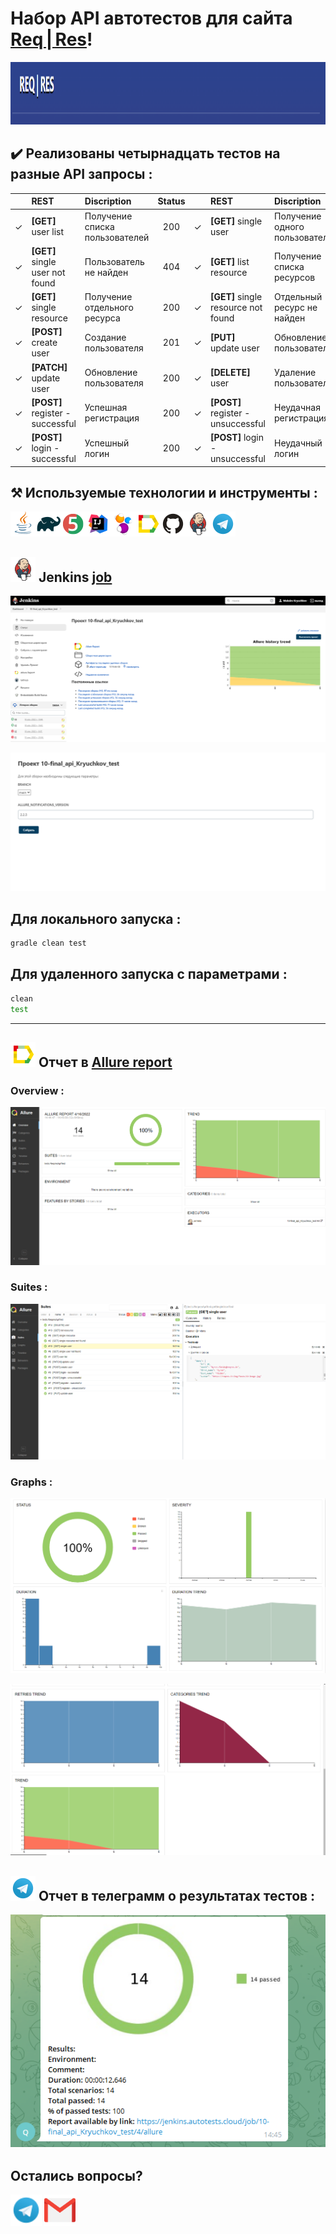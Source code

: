 # Набор API автотестов для сайта <a target="_blank" href="https://reqres.in/">**Req | Res**</a>! 
<img src="img/screenshots/ReqRes.png" width="2000" height="100"  alt="Steam"/>


## ✔️ Реализованы четырнадцать тестов на разные API запросы :

|| REST                 | Discription         | Status |    | REST                 | Discription          |Status |
| :--| :------------------- | :-------------------| :---:  | :--| :------------------- | :------------------- | :---:
|✓| **[GET]** user list  | Получение списка пользователей  |200|✓| **[GET]** single user | Получение одного пользователя |200|
|✓| **[GET]** single user not found   | Пользователь не найден |404|✓| **[GET]** list resource | Получение списка ресурсов |200|
|✓| **[GET]** single resource    | Получение отдельного ресурса |200|✓| **[GET]** single resource not found | Отдельный ресурс не найден |404|
|✓| **[POST]** create user   | Создание пользователя |201|✓| **[PUT]** update user | Обновление пользователя |200|
|✓ |**[PATCH]** update user   | Обновление пользователя |200|✓| **[DELETE]** user | Удаление пользователя |204|
|✓ |**[POST]** register - successful   | Успешная регистрация |200|✓ |**[POST]** register - unsuccessful  | Неудачная регистрация |400|
| ✓|**[POST]** login - successful   | Успешный логин |200|✓| **[POST]** login - unsuccessful | Неудачный логин |400|








##  ⚒️  Используемые технологии и инструменты :


![Java](img/icons/Java.png)![Gradle](img/icons/Gradle.png)![JUnit5](img/icons/JUnit5.png)![Intelij_IDEA](img/icons/Intelij_IDEA.png)![Selenide](img/icons/Selenide.png)![Allure Report](img/icons/Allure_Report.png)![Github](img/icons/Github.png)![Jenkins](img/icons/Jenkins.png)![Telegram](img/icons/Telegram.png)


## <img src="img/icons/Jenkins.png" width="40" height="40"  alt="Jenkins"/></a> Jenkins <a target="_blank" href="https://jenkins.autotests.cloud/job/10-final_api_Kryuchkov_test/"> job </a>

![Jenkins](img/screenshots/jenkins_main.png)

![Jenkins](img/screenshots/jenkins_cfgs.png)



## Для локального запуска :
```bash
gradle clean test
```

## Для удаленного запуска с параметрами :
```bash
clean
test
```
___
## <img src="img/icons/Allure_Report.png" width="40" height="40"  alt="Allure"/></a> Отчет в <a target="_blank" href="https://jenkins.autotests.cloud/job/10-final_api_Kryuchkov_test/4/allure/">Allure report</a>

### Overview :
![allureMain](img/screenshots/allure_overview.png)

### Suites : 
![allureStats](img/screenshots/allure_suites.png)


### Graphs :
![allureGraphs](img/screenshots/allure_graphs.png)                                                   

![allureGraphs2](img/screenshots/allure_graphs_2.png)



## <img src="img/icons/Telegram.png" width="40" height="40"  alt="Telegram"/></a> Отчет в телеграмм о результатах тестов :

![Telegram](img/screenshots/telegram_bot.png)


## Остались вопросы? 
<a href="https://t.me/raboznik">
<img src="img/icons/Telegram.png" width="50" height="50"  alt="Telegram"/></a> 

<a href="mailto:raboznik@gmail.com">
<img src="img/icons/gmail.png" width="50" height="50"  alt="Gmail"/></a>  


